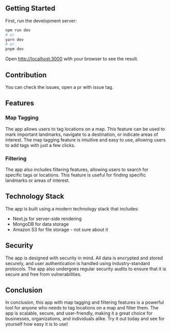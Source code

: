 ## Getting Started

First, run the development server:

```bash
npm run dev
# or
yarn dev
# or
pnpm dev
```

Open [http://localhost:3000](http://localhost:3000) with your browser to see the result.

## Contribution

You can check the issues, open a pr with issue tag.

## Features

### Map Tagging

The app allows users to tag locations on a map. This feature can be used to mark important landmarks, navigate to a destination, or indicate areas of interest. The map tagging feature is intuitive and easy to use, allowing users to add tags with just a few clicks.

### Filtering

The app also includes filtering features, allowing users to search for specific tags or locations. This feature is useful for finding specific landmarks or areas of interest.

## Technology Stack

The app is built using a modern technology stack that includes:

- Next.js for server-side rendering
- MongoDB for data storage
- Amazon S3 for file storage - not sure about it

## Security

The app is designed with security in mind. All data is encrypted and stored securely, and user authentication is handled using industry-standard protocols. The app also undergoes regular security audits to ensure that it is secure and free from vulnerabilities.

## Conclusion

In conclusion, this app with map tagging and filtering features is a powerful tool for anyone who needs to tag locations on a map and filter them. The app is scalable, secure, and user-friendly, making it a great choice for businesses, organizations, and individuals alike. Try it out today and see for yourself how easy it is to use!
